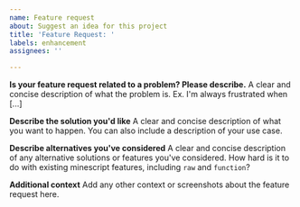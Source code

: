 ```yaml
---
name: Feature request
about: Suggest an idea for this project
title: 'Feature Request: '
labels: enhancement
assignees: ''

---
```


**Is your feature request related to a problem? Please describe.**
A clear and concise description of what the problem is. Ex. I'm always frustrated when [...]

**Describe the solution you'd like**
A clear and concise description of what you want to happen. You can also include a description of your use case.

**Describe alternatives you've considered**
A clear and concise description of any alternative solutions or features you've considered. How hard is it to do with existing minescript features, including `raw` and `function`?

**Additional context**
Add any other context or screenshots about the feature request here.
